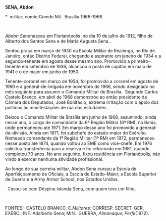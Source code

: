 **SENA, Abdon**

\*  militar; comte Comdo Mil.  Brasília 1966­-1968.

 

*Abdon Sena*nasceu em Florianópolis  no dia 10 de julho de 1912, filho
de Alberto dos Santos Sena e de Maria Augusta Sena..

Sentou praça em março de 1930 na Escola Militar de Realengo, no Rio de
Janeiro, então Distrito Federal, chegan­do a aspirante em janeiro de
1934 e a segun­do-tenente em agosto desse mesmo ano. Pro­movido a
primeiro-tenente em setembro de 1936, alcançou o posto de capitão em
maio de 1941 e o de major em junho de 1950.

Tenente-coronel em março de 1954, foi promovido a coronel em agosto de
1960 e a general-de-brigada em novembro de 1966, sen­do designado no mês
seguinte para assumir o Comando Militar de Brasília.  Segundo Carlos
Castelo Branco, em abril de 1968 demonstrou ao então presidente da
Câmara dos Deputa­dos, José Bonifácio, extrema irritação com o apoio dos
políticos às manifestações de rua dos estudantes.

Deixou o Comando Militar de Brasília em junho de 1968, assumindo, ainda
nesse ano, o cargo de comandante da 6ª Região Militar (6ª RM), na Bahia,
onde permaneceu até 1971. Em março desse ano foi promovido a
general-de-divisão. Ainda em 1971, foi subchefe do estado-maior do
Exército. Nomeado comandante da 1ª Região Militar (1ª RM) em 1972,
permaneceu nesse posto até 1974, quando voltou ao EME como vice-chefe.
Em 1976 solicitou transferência para a reserva e foi reformado em 1981,
quando completou 70 anos. No ano seguinte, fixou residência em
Florianópolis, não vindo a exercer nenhuma atividade profissional.

Ao longo de sua carreira militar, Abdon Sena cursou a Escola de
Aperfeiçoamento de Oficiais, a Es­cola de Estado-Maior, a Escola
Superior de Guerra e a Army Armor School, nos Estados Unidos.

  Casou-se com Déspina Iolanda Sena, com quem teve um filho.

 

FONTES:  CASTELO BRANCO, C.*Militares;* CORRESP. SECRET. GER.  EXÉRC.;
INF. Adalberto Sena; MIN.  GUERRA, *Almanaque; Perfil*(1972).
